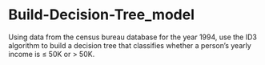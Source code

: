 # Build-Decision-Tree_model
Using data from the census bureau database for the year 1994, use the ID3 algorithm to build a decision tree that classifies whether a person’s yearly income is ≤ 50K or > 50K.
